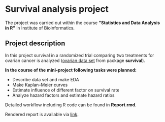 # Survival analysis project

The project was carried out within the course **"Statistics and Data Analysis in R"** in Institute of Bioinformatics.

## Project description

In this project survival in a randomized trial comparing two treatments for ovarian cancer is analyzed ([ovarian data set](https://stat.ethz.ch/R-manual/R-devel/library/survival/html/ovarian.html) from package **survival**). 

**In the course of the mini-project following tasks were planned:**

- Describe data set and make EDA
- Make Kaplan–Meier curves
- Estimate influence of different factor on survival rate
- Analyze hazard factors and estimate hazard ratios

Detailed workflow including R code can be found in **Report.rmd**.

Rendered report is available via [link](https://krglkvrmn.github.io/BI_Stat_2020/Report_project_survival.html).